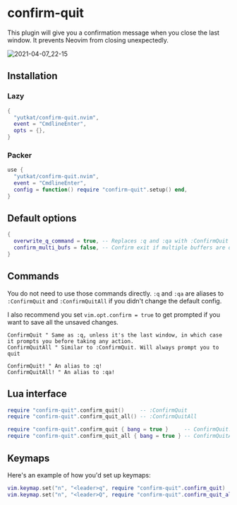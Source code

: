 # confirm-quit

This plugin will give you a confirmation message when you close the last window. It prevents Neovim from closing unexpectedly.

![2021-04-07_22-15](https://user-images.githubusercontent.com/8683947/113873204-8fc59280-97ef-11eb-82b3-1c8b55373277.png)

## Installation

### Lazy

```lua
{
  "yutkat/confirm-quit.nvim",
  event = "CmdlineEnter",
  opts = {},
}
```

### Packer

```lua
use {
  "yutkat/confirm-quit.nvim",
  event = "CmdlineEnter",
  config = function() require "confirm-quit".setup() end,
}
```

## Default options

```lua
{
  overwrite_q_command = true, -- Replaces :q and :qa with :ConfirmQuit and :ConfirmQuitAll
  confirm_multi_bufs = false, -- Confirm exit if multiple buffers are open
}
```

## Commands

You do not need to use those commands directly. `:q` and `:qa` are aliases to `:ConfirmQuit` and `:ConfirmQuitAll` if you didn't change the default config.

I also recommend you set `vim.opt.confirm = true` to get prompted if you want to save all the unsaved changes.

```vim
ConfirmQuit " Same as :q, unless it's the last window, in which case it prompts you before taking any action.
ConfirmQuitAll " Similar to :ConfirmQuit. Will always prompt you to quit 

ConfirmQuit! " An alias to :q!
ConfirmQuitAll! " An alias to :qa!
```

## Lua interface

```lua
require "confirm-quit".confirm_quit()     -- :ConfirmQuit
require "confirm-quit".confirm_quit_all() -- :ConfirmQuitAll

require "confirm-quit".confirm_quit { bang = true }     -- ConfirmQuit!
require "confirm-quit".confirm_quit_all { bang = true } -- ConfirmQuitAll!
```

## Keymaps

Here's an example of how you'd set up keymaps:
```lua
vim.keymap.set("n", "<leader>q", require "confirm-quit".confirm_quit)
vim.keymap.set("n", "<leader>Q", require "confirm-quit".confirm_quit_all)
```
